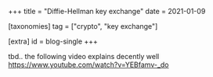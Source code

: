 +++
title = "Diffie-Hellman key exchange"
date = 2021-01-09

[taxonomies]
tag = ["crypto", "key exchange"]

[extra]
id = blog-single
+++

tbd.. the following video explains decently well
https://www.youtube.com/watch?v=YEBfamv-_do

<!-- more -->


